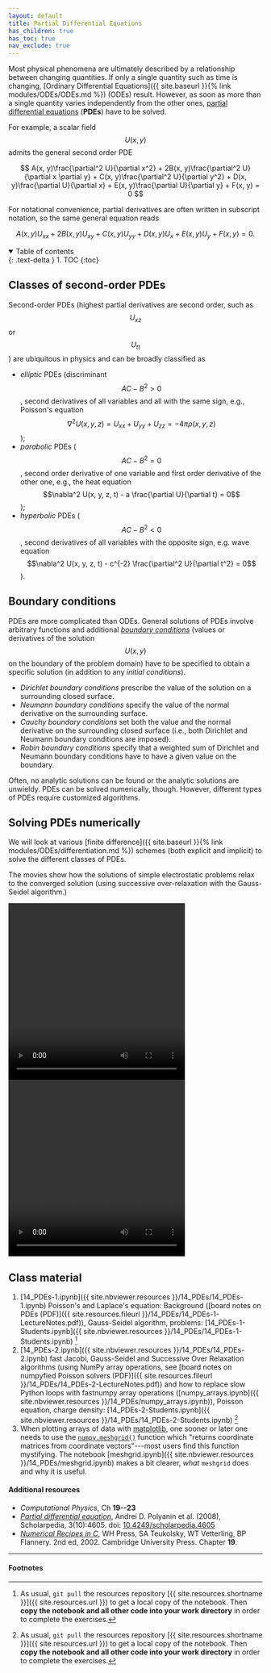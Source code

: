 ```yaml
---
layout: default
title: Partial Differential Equations
has_children: true
has_toc: true
nav_exclude: true
---
```


Most physical phenomena are ultimately described by a relationship
between changing quantities. If only a single quantity such as time is
changing, [Ordinary Differential Equations]({{ site.baseurl }}{% link
modules/ODEs/ODEs.md %}) (ODEs) result. However, as soon as more than a
single quantity varies independently from the other ones, [partial
differential
equations](https://mathworld.wolfram.com/PartialDifferentialEquation.html)
(**PDEs**) have to be solved.

For example, a scalar field $$U(x, y)$$ admits the general second order PDE

$$
A(x, y)\frac{\partial^2 U}{\partial x^2} +
2B(x, y)\frac{\partial^2 U}{\partial x \partial y} +
C(x, y)\frac{\partial^2 U}{\partial y^2} + 
D(x, y)\frac{\partial U}{\partial x} +
E(x, y)\frac{\partial U}{\partial y} +
F(x, y) = 0 
$$

For notational convenience, partial derivatives are often written in subscript notation, so the same general equation reads

$$
A(x, y) U_{xx} +
2B(x, y) U_{xy} +
C(x, y) U_{yy} + 
D(x, y) U_{x} +
E(x, y) U_{y} +
F(x, y) = 0.
$$

<details open markdown="block">
  <summary>
    Table of contents
  </summary>
  {: .text-delta }
1. TOC
{:toc}
</details>


## Classes of second-order PDEs

Second-order PDEs (highest partial derivatives are second order, such
as $$U_{xz}$$ or $$U_{tt}$$) are ubiquitous in physics and can be
broadly classified as

* *elliptic* PDEs (discriminant $$AC - B^2 > 0$$, second derivatives of all variables and all with the same sign, e.g., Poisson's equation $$\nabla^2 U(x, y, z)  = U_{xx} + U_{yy} + U_{zz} = -4\pi\rho(x,y,z)$$);
* *parabolic* PDEs ($$AC - B^2 = 0$$, second order derivative of one variable and first order derivative of the other one, e.g., the heat equation $$\nabla^2 U(x, y, z, t) - a \frac{\partial U}{\partial t} = 0$$);
* *hyperbolic* PDEs ($$AC - B^2 < 0$$, second derivatives of all variables with the opposite sign, e.g. wave equation $$\nabla^2 U(x, y, z, t) - c^{-2} \frac{\partial^2 U}{\partial t^2} = 0$$).

## Boundary conditions

PDEs are more complicated than ODEs. General solutions of PDEs involve arbitrary functions and additional *[boundary conditions](https://mathworld.wolfram.com/BoundaryConditions.html)* (values or derivatives of the solution $$U(x,y)$$ on the boundary of the problem domain) have to be specified to obtain a specific solution (in addition to any *initial conditions*).

* *Dirichlet boundary conditions* prescribe the value of the solution on a surrounding closed surface.
* *Neumann boundary conditions* specify the value of the normal derivative on the surrounding surface.
* *Cauchy boundary conditions* set both the value and the normal derivative on the surrounding closed surface (i.e., both Dirichlet and Neumann boundary conditions are imposed).
* *Robin boundary conditions* specify that a weighted sum of Dirichlet and Neumann boundary conditions have to have a given value on the boundary.

Often, no analytic solutions can be found or the analytic solutions are unwieldy. PDEs can be solved numerically, though. However, different types of PDEs require customized algorithms.

## Solving PDEs numerically

We will look at various [finite difference]({{ site.baseurl }}{%
link modules/ODEs/differentiation.md %}) schemes (both explicit and
implicit) to solve the different classes of PDEs.

The movies show how the solutions of simple electrostatic problems
relax to the converged solution (using successive over-relaxation
with the Gauss-Seidel algorithm.)

<video width="350.0" height="350.0" controls autoplay loop>
<source type="video/quicktime" src="{{ site.baseurl }}{% link
assets/movies/wire_SOR_3d.mov %}" />
  Your browser does not support the video tag. You can find the video
  file at [{{ site.baseurl }}{% link assets/movies/wire_SOR_3d.mov %}]({{
  site.baseurl }}{% link assets/movies/wire_SOR_3d.mov %}) .
</video>

<video width="350.0" height="350.0" controls autoplay loop>
<source type="video/quicktime" src="{{ site.baseurl }}{% link
assets/movies/dipole_wire_SOR_3d.mov %}" />
  Your browser does not support the video tag. You can find the video
  file at [{{ site.baseurl }}{% link
  assets/movies/dipole_wire_SOR_3d.mov %}]({{ site.baseurl }}{%link
  assets/movies/dipole_wire_SOR_3d.mov %}) .
</video>



## Class material

1. [14_PDEs-1.ipynb]({{ site.nbviewer.resources }}/14_PDEs/14_PDEs-1.ipynb)
   [^1]:
   Poisson's and Laplace's equation: Background
   ([board notes on PDEs (PDF)]({{ site.resources.fileurl }}/14_PDEs/14_PDEs-1-LectureNotes.pdf)),
   Gauss-Seidel algorithm, problems:
   [14_PDEs-1-Students.ipynb]({{ site.nbviewer.resources }}/14_PDEs/14_PDEs-1-Students.ipynb) [^2]
2. [14_PDEs-2.ipynb]({{ site.nbviewer.resources }}/14_PDEs/14_PDEs-2.ipynb)
   [^1]:
   fast Jacobi, Gauss-Seidel and Successive Over Relaxation algorithms
   (using NumPy array operations, see
   [board notes on numpyfied Poisson solvers
   (PDF)]({{ site.resources.fileurl }}/14_PDEs/14_PDEs-2-LectureNotes.pdf))
   and how to replace slow Python loops with fastnumpy array
   operations ([numpy_arrays.ipynb]({{ site.nbviewer.resources }}/14_PDEs/numpy_arrays.ipynb)),
   Poisson equation, charge density:
   [14_PDEs-2-Students.ipynb]({{ site.nbviewer.resources }}/14_PDEs/14_PDEs-2-Students.ipynb) [^2]
3. When plotting arrays of data with
   [matplotlib](https://matplotlib.org), one sooner or later one needs
   to use the
   [`numpy.meshgrid()`](https://docs.scipy.org/doc/numpy/reference/generated/numpy.meshgrid.html)
   function which "returns coordinate matrices from coordinate
   vectors"---most users find this function mystifying. The notebook
   [meshgrid.ipynb]({{ site.nbviewer.resources }}/14_PDEs/meshgrid.ipynb)
   makes a bit clearer, _what_ `meshgrid` does and why it is useful.


#### Additional resources  ####

* _Computational Physics_, Ch **19--23**
* _[Partial differential equation](http://www.scholarpedia.org/article/Partial_differential_equation)_, Andrei D. Polyanin et al. (2008), Scholarpedia, 3(10):4605. doi: [10.4249/scholarpedia.4605](http://doi.org/doi:10.4249/scholarpedia.4605)
* _[Numerical Recipes in C](http://apps.nrbook.com/c/index.html)_, WH
  Press, SA Teukolsky, WT Vetterling, BP Flannery. 2nd
  ed, 2002. Cambridge University Press. Chapter **19**.


--------

#### Footnotes

[^1]:

     Notebook will be posted after class; in the mean time look at the
     student notebook.

[^2]:

     As usual, `git pull` the resources repository
     [{{ site.resources.shortname }}]({{ site.resources.url }}) to get a
     local copy of the notebook. Then **copy the notebook and all other
     code into your work directory** in order to complete the exercises.
